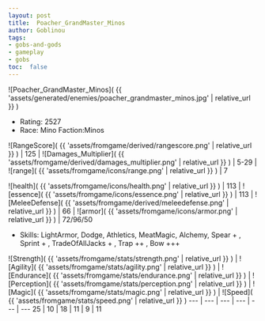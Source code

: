 ```yaml
---
layout: post
title:  Poacher_GrandMaster_Minos
author: Goblinou
tags:
- gobs-and-gods
- gameplay
- gobs
toc:  false
---
```


![Poacher_GrandMaster_Minos]( {{ 'assets/generated/enemies/poacher_grandmaster_minos.jpg' | relative_url }} )
- Rating: 2527
- Race: Mino  Faction:Minos

![RangeScore]( {{ 'assets/fromgame/derived/rangescore.png' | relative_url }} ) | 125 | ![Damages_Multiplier]( {{ 'assets/fromgame/derived/damages_multiplier.png' | relative_url }} ) | 5-29 | ![range]( {{ 'assets/fromgame/icons/range.png' | relative_url }} ) | 7


![health]( {{ 'assets/fromgame/icons/health.png' | relative_url }} ) | 113 | ![essence]( {{ 'assets/fromgame/icons/essence.png' | relative_url }} ) | 113 | ![MeleeDefense]( {{ 'assets/fromgame/derived/meleedefense.png' | relative_url }} ) | 66 | ![armor]( {{ 'assets/fromgame/icons/armor.png' | relative_url }} ) | 72/96/50

* Skills: LightArmor, Dodge, Athletics, MeatMagic, Alchemy, Spear + , Sprint + , TradeOfAllJacks + , Trap ++ , Bow +++ 

![Strength]( {{ 'assets/fromgame/stats/strength.png' | relative_url }} ) | ![Agility]( {{ 'assets/fromgame/stats/agility.png' | relative_url }} ) | ![Endurance]( {{ 'assets/fromgame/stats/endurance.png' | relative_url }} ) | ![Perception]( {{ 'assets/fromgame/stats/perception.png' | relative_url }} ) | ![Magic]( {{ 'assets/fromgame/stats/magic.png' | relative_url }} ) | ![Speed]( {{ 'assets/fromgame/stats/speed.png' | relative_url }} )
--- | --- | --- | --- | --- | ---
25 | 10 | 18 | 11 | 9 | 11
